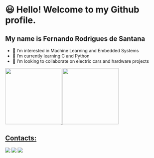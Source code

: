 # 😃 Hello! Welcome to my Github profile.
## My name is Fernando Rodrigues de Santana
- 👀 I’m interested in Machine Learning and Embedded Systems
- 🌱 I’m currently learning C and Python
- 💞️ I’m looking to collaborate on electric cars and hardware projects

<!---
FernandoRodriguesDeSantana/FernandoRodriguesDeSantana is a ✨ special ✨ repository because its `README.md` (this file) appears on your GitHub profile.
You can click the Preview link to take a look at your changes.
--->

<div>
<a href="https://github.com/FernandoRodriguesDeSantana">
<img height="180em" src="https://github-readme-stats.vercel.app/api/top-langs/?username=FernandoRodriguesDeSantana&layout=compact&langs_count=7&theme=dracula"/>
<img height="180em" src="https://github-readme-stats.vercel.app/api?username=FernandoRodriguesDeSantana&show_icons=true&theme=dracula&include_all_commits=true&count_private=true"/>
</div>

## Contacts:

<div>
<a href="https://instagram.com/feernandorsantana" target="_blank"><img src="https://img.shields.io/badge/-Instagram-%23E4405F?style=for-the-badge&logo=instagram&logoColor=white" target="_blank"></a>
<a href = "mailto:fernando.s11@aluno.ifsc.edu.br"><img src="https://img.shields.io/badge/Gmail-D14836?style=for-the-badge&logo=gmail&logoColor=white" target="_blank"></a>
<a href="https://www.linkedin.com/in/fernando-rodrigues-de-santana-4b28151ba" target="_blank"><img src="https://img.shields.io/badge/-LinkedIn-%230077B5?style=for-the-badge&logo=linkedin&logoColor=white" target="_blank"></a>   
</div>
